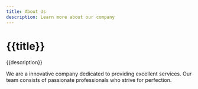 ```yaml
---
title: About Us
description: Learn more about our company
---
```

<h1>{{title}}</h1>
<p>{{description}}</p>
<div>
  We are a innovative company dedicated to providing excellent services.
  Our team consists of passionate professionals who strive for perfection.
</div>